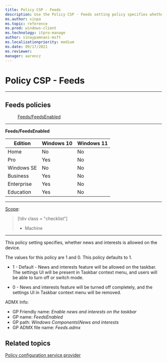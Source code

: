 ```yaml
---
title: Policy CSP - Feeds
description: Use the Policy CSP - Feeds setting policy specifies whether news and interests is allowed on the device.
ms.author: vinpa
ms.topic: reference
ms.prod: windows-client
ms.technology: itpro-manage
author: vinaypamnani-msft
ms.localizationpriority: medium
ms.date: 09/17/2021
ms.reviewer:
manager: aaroncz
---
```


# Policy CSP - Feeds

<hr/>

<!--Policies-->
## Feeds policies

<dl>
  <dd>
    <a href="#feeds-feedsenabled">Feeds/FeedsEnabled</a>
  </dd>
</dl>

<hr/>

<!--Policy-->
<a href="" id="feeds-feedsenabled"></a>**Feeds/FeedsEnabled**

<!--SupportedSKUs-->

|Edition|Windows 10|Windows 11|
|--- |--- |--- |
|Home|No|No|
|Pro|Yes|No|
|Windows SE|No|No|
|Business|Yes|No|
|Enterprise|Yes|No|
|Education|Yes|No|

<!--/SupportedSKUs-->
<hr/>

<!--Scope-->
[Scope](./policy-configuration-service-provider.md#policy-scope):

> [!div class = "checklist"]
> * Machine

<hr/>

<!--/Scope-->
<!--Description-->
This policy setting specifies, whether news and interests is allowed on the device.

The values for this policy are 1 and 0. This policy defaults to 1.

- 1 - Default - News and interests feature will be allowed on the taskbar. The settings UI will be present in Taskbar context menu, and users will be able to turn off or switch mode.

- 0 - News and interests feature will be turned off completely, and the settings UI in Taskbar context menu will be removed.

<!--/Description-->

<!--ADMXBacked-->
ADMX Info:
-   GP Friendly name: *Enable news and interests on the taskbar*
-   GP name: *FeedsEnabled*
-   GP path: *Windows Components\News and interests*
-   GP ADMX file name: *Feeds.admx*

<!--/ADMXBacked-->
<!--/Policy-->

<!--/Policies-->

## Related topics

[Policy configuration service provider](policy-configuration-service-provider.md)